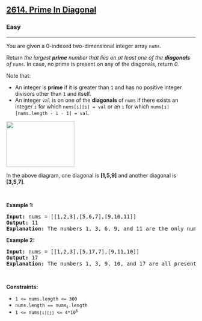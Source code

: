 <h2><a href="https://leetcode.com/problems/prime-in-diagonal/">2614. Prime In Diagonal</a></h2><h3>Easy</h3><hr><div><p>You are given a 0-indexed two-dimensional integer array <code>nums</code>.</p>

<p>Return <em>the largest <strong>prime</strong> number that lies on at least one of the <b>diagonals</b> of </em><code>nums</code>. In case, no prime is present on any of the diagonals, return<em> 0.</em></p>

<p>Note that:</p>

<ul>
	<li>An integer is <strong>prime</strong> if it is greater than <code>1</code> and has no positive integer divisors other than <code>1</code> and itself.</li>
	<li>An integer <code>val</code> is on one of the <strong>diagonals</strong> of <code>nums</code> if there exists an integer <code>i</code> for which <code>nums[i][i] = val</code> or an <code>i</code> for which <code>nums[i][nums.length - i - 1] = val</code>.</li>
</ul>

<p><img alt="" src="https://assets.leetcode.com/uploads/2023/03/06/screenshot-2023-03-06-at-45648-pm.png" style="width: 181px; height: 121px;"></p>

<p>In the above diagram, one diagonal is <strong>[1,5,9]</strong> and another diagonal is<strong> [3,5,7]</strong>.</p>

<p>&nbsp;</p>
<p><strong class="example">Example 1:</strong></p>

<pre style="position: relative;"><strong>Input:</strong> nums = [[1,2,3],[5,6,7],[9,10,11]]
<strong>Output:</strong> 11
<strong>Explanation:</strong> The numbers 1, 3, 6, 9, and 11 are the only numbers present on at least one of the diagonals. Since 11 is the largest prime, we return 11.
<div class="open_grepper_editor" title="Edit &amp; Save To Grepper"></div></pre>

<p><strong class="example">Example 2:</strong></p>

<pre style="position: relative;"><strong>Input:</strong> nums = [[1,2,3],[5,17,7],[9,11,10]]
<strong>Output:</strong> 17
<strong>Explanation:</strong> The numbers 1, 3, 9, 10, and 17 are all present on at least one of the diagonals. 17 is the largest prime, so we return 17.
<div class="open_grepper_editor" title="Edit &amp; Save To Grepper"></div></pre>

<p>&nbsp;</p>
<p><strong>Constraints:</strong></p>

<ul>
	<li><code>1 &lt;= nums.length &lt;= 300</code></li>
	<li><code>nums.length == nums<sub>i</sub>.length</code></li>
	<li><code>1 &lt;= nums<span style="font-size: 10.8333px;">[i][j]</span>&nbsp;&lt;= 4*10<sup>6</sup></code></li>
</ul>
</div>
